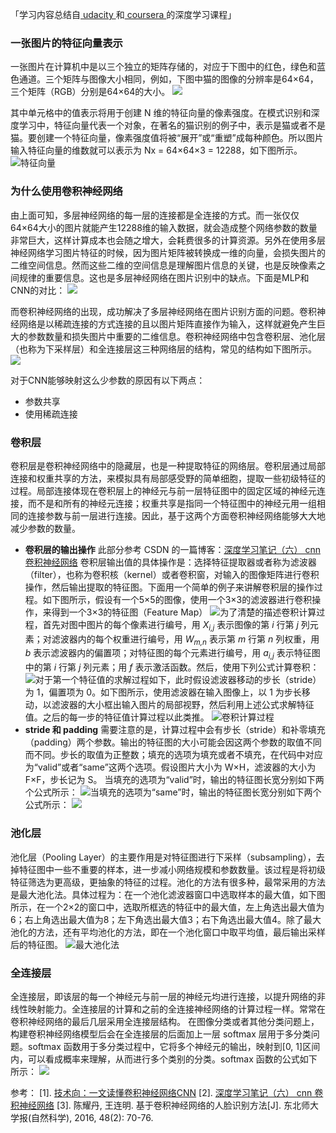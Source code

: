 「学习内容总结自[ udacity ](http://cn.udacity.com/course/deep-learning-nanodegree-foundation--nd101-cn/)和[ coursera ](https://www.coursera.org/courses)的深度学习课程」

### 一张图片的特征向量表示
一张图片在计算机中是以三个独立的矩阵存储的，对应于下图中的红色，绿色和蓝色通道。三个矩阵与图像大小相同，例如，下图中猫的图像的分辨率是64×64，三个矩阵（RGB）分别是64×64的大小。
![](http://upload-images.jianshu.io/upload_images/2759738-2b973f1cff012d95.png?imageMogr2/auto-orient/strip%7CimageView2/2/w/1240)

其中单元格中的值表示将用于创建 N 维的特征向量的像素强度。在模式识别和深度学习中，特征向量代表一个对象，在著名的猫识别的例子中，表示是猫或者不是猫。要创建一个特征向量，像素强度值将被“展开”或“重塑”成每种颜色。所以图片输入特征向量的维数就可以表示为 Nx = 64×64×3 = 12288，如下图所示。
![特征向量](http://upload-images.jianshu.io/upload_images/2759738-8c87140d57b3597d.png?imageMogr2/auto-orient/strip%7CimageView2/2/w/1240)
### 为什么使用卷积神经网络
由上面可知，多层神经网络的每一层的连接都是全连接的方式。而一张仅仅64×64大小的图片就能产生12288维的输入数据，就会造成整个网络参数的数量非常巨大，这样计算成本也会随之增大，会耗费很多的计算资源。另外在使用多层神经网络学习图片特征的时候，因为图片矩阵被转换成一维的向量，会损失图片的二维空间信息。然而这些二维的空间信息是理解图片信息的关键，也是反映像素之间规律的重要信息。这也是多层神经网络在图片识别中的缺点。下面是MLP和CNN的对比：
![](http://upload-images.jianshu.io/upload_images/2759738-9c8ffd1682a7c1a8.png?imageMogr2/auto-orient/strip%7CimageView2/2/w/1240)

而卷积神经网络的出现，成功解决了多层神经网络在图片识别方面的问题。卷积神经网络是以稀疏连接的方式连接的且以图片矩阵直接作为输入，这样就避免产生巨大的参数数量和损失图片中重要的二维信息。卷积神经网络中包含卷积层、池化层（也称为下采样层）和全连接层这三种网络层的结构，常见的结构如下图所示。
![](https://upload-images.jianshu.io/upload_images/2759738-6a98e635f68f2b1e.png?imageMogr2/auto-orient/strip%7CimageView2/2/w/1240)



对于CNN能够映射这么少参数的原因有以下两点：
- 参数共享
- 使用稀疏连接
### 卷积层
卷积层是卷积神经网络中的隐藏层，也是一种提取特征的网络层。卷积层通过局部连接和权重共享的方法，来模拟具有局部感受野的简单细胞，提取一些初级特征的过程。局部连接体现在卷积层上的神经元与前一层特征图中的固定区域的神经元连接，而不是和所有的神经元连接；权重共享是指同一个特征图中的神经元用一组相同的连接参数与前一层进行连接。因此，基于这两个方面卷积神经网络能够大大地减少参数的数量。
+ **卷积层的输出操作**
  此部分参考 CSDN 的一篇博客：[深度学习笔记（六） cnn 卷积神经网络](https://blog.csdn.net/chenfenggang/article/details/77825901)
  卷积层输出值的具体操作是：选择特征提取器或者称为滤波器（filter），也称为卷积核（kernel）或者卷积窗，对输入的图像矩阵进行卷积操作，然后输出提取的特征图。下面用一个简单的例子来讲解卷积层的操作过程。如下图所示，假设有一个5×5的图像，使用一个3×3的滤波器进行卷积操作，来得到一个3×3的特征图（Feature Map）
  ![](https://upload-images.jianshu.io/upload_images/2759738-c3f63cd536a0d1ac.png?imageMogr2/auto-orient/strip%7CimageView2/2/w/1240)为了清楚的描述卷积计算过程，首先对图中图片的每个像素进行编号，用 *X<sub>i,j</sub>* 表示图像的第 *i* 行第 *j* 列元素；对滤波器内的每个权重进行编号，用 *W<sub>m,n</sub>* 表示第 *m* 行第 *n* 列权重，用 *b* 表示滤波器内的偏置项；对特征图的每个元素进行编号，用 *a<sub>i,j</sub>* 表示特征图中的第  *i* 行第 *j* 列元素；用 *f* 表示激活函数。然后，使用下列公式计算卷积：
  ![](https://upload-images.jianshu.io/upload_images/2759738-3bbfbd6483917f91.png?imageMogr2/auto-orient/strip%7CimageView2/2/w/1240)对于第一个特征值的求解过程如下，此时假设滤波器移动的步长（stride）为 1，偏置项为 0。如下图所示，使用滤波器在输入图像上，以 1 为步长移动，以滤波器的大小框出输入图片的局部视野，然后利用上述公式求解特征值。之后的每一步的特征值计算过程以此类推。
  ![卷积计算过程](https://upload-images.jianshu.io/upload_images/2759738-cb38cb79f8697ea5.png?imageMogr2/auto-orient/strip%7CimageView2/2/w/1240)
+ **stride 和 padding**
  需要注意的是，计算过程中会有步长（stride）和补零填充（padding）两个参数。输出的特征图的大小可能会因这两个参数的取值不同而不同。步长的取值为正整数；填充的选项为填充或者不填充，在代码中对应为“valid”或者“same”这两个选项。假设图片大小为 W×H，滤波器的大小为 F×F，步长记为 S。
  当填充的选项为“valid”时，输出的特征图长宽分别如下两个公式所示：
  ![](https://upload-images.jianshu.io/upload_images/2759738-7759e5f625ab909d.png?imageMogr2/auto-orient/strip%7CimageView2/2/w/1240)当填充的选项为“same”时，输出的特征图长宽分别如下两个公式所示：
  ![](https://upload-images.jianshu.io/upload_images/2759738-c892a038fffe61f2.png?imageMogr2/auto-orient/strip%7CimageView2/2/w/1240)








### 池化层
池化层（Pooling Layer）的主要作用是对特征图进行下采样（subsampling），去掉特征图中一些不重要的样本，进一步减小网络规模和参数数量。该过程是将初级特征筛选为更高级，更抽象的特征的过程。池化的方法有很多种，最常采用的方法是最大池化法。具体过程为：在一个池化滤波器窗口中选取样本的最大值，如下图所示，在一个2×2的窗口中，选取所框选的特征中的最大值，左上角选出最大值为6；右上角选出最大值为8；左下角选出最大值3；右下角选出最大值4。除了最大池化的方法，还有平均池化的方法，即在一个池化窗口中取平均值，最后输出采样后的特征图。
![最大池化法](https://upload-images.jianshu.io/upload_images/2759738-dd79ff07a4490474.png?imageMogr2/auto-orient/strip%7CimageView2/2/w/1240)

### 全连接层
全连接层，即该层的每一个神经元与前一层的神经元均进行连接，以提升网络的非线性映射能力。全连接层的计算和之前的全连接神经网络的计算过程一样。常常在卷积神经网络的最后几层采用全连接层结构。
在图像分类或者其他分类问题上，构建卷积神经网络模型后会在全连接层的后面加上一层 softmax 层用于多分类问题。softmax 函数用于多分类过程中，它将多个神经元的输出，映射到[0, 1]区间内，可以看成概率来理解，从而进行多个类别的分类。softmax 函数的公式如下所示：
![](https://upload-images.jianshu.io/upload_images/2759738-572498287fea5c10.png?imageMogr2/auto-orient/strip%7CimageView2/2/w/1240)


参考：
[1]. [技术向：一文读懂卷积神经网络CNN](http://dataunion.org/11692.html)
[2]. [深度学习笔记（六） cnn 卷积神经网络](https://blog.csdn.net/chenfenggang/article/details/77825901)
[3]. 陈耀丹, 王连明. 基于卷积神经网络的人脸识别方法[J]. 东北师大学报(自然科学), 2016, 48(2): 70-76.